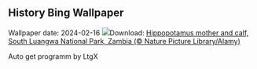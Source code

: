 ## History Bing Wallpaper
Wallpaper date: 2024-02-16
![](https://www.bing.com/th?id=OHR.HippopotamusDay_EN-CA3448449315_UHD.jpg&w=1000)Download: [Hippopotamus mother and calf, South Luangwa National Park, Zambia (© Nature Picture Library/Alamy)](https://www.bing.com/th?id=OHR.HippopotamusDay_EN-CA3448449315_UHD.jpg)

Auto get programm by LtgX
